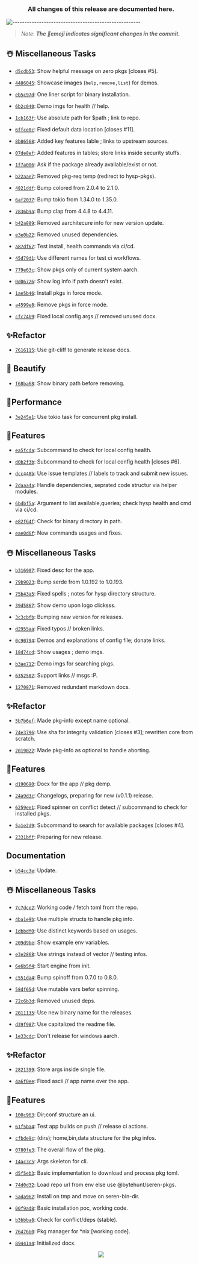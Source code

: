 <h3 align="center"><strong> All changes of this release are documented here. </strong> </h3>

![-----------------------------------------------------](https://github.com/pwnwriter/haylxon/blob/readme-assets/colored.png)

> *Note*: ***The 🚨emoji indicates significant changes in the commit.***

## ☃️ Miscellaneous Tasks

- [`d5cdb53`](https://github.com/pwnwriter/hysp/commit/d5cdb5361d5609de879f1c5fbdf714cf02058860): Show helpful message on zero pkgs [closes #5].

- [`4486045`](https://github.com/pwnwriter/hysp/commit/4486045545da49482c9c939f308dbcd4b18f4d3b): Showcase images (`help,remove,list`) for demos.

- [`eb5c97d`](https://github.com/pwnwriter/hysp/commit/eb5c97d6c3b9e0dd78d9f910301468b3ddeadb04): One liner script for binary installation.

- [`6b2c040`](https://github.com/pwnwriter/hysp/commit/6b2c0401d94b2021fc888da5226d2f8e8b90681c): Demo imgs for health // help.

- [`1cb163f`](https://github.com/pwnwriter/hysp/commit/1cb163f856d5528c30e15f77583cfa4a659ce244): Use absolute path for $path ; link to repo.

- [`6ffce0c`](https://github.com/pwnwriter/hysp/commit/6ffce0caaabf7f2e39da9eb05a909300cbe37b72): Fixed default data location [closes #11].

- [`8b86568`](https://github.com/pwnwriter/hysp/commit/8b865680580edbd51386e1359e1b3efc102129de): Added key features lable ; links to upstream sources.

- [`07de8ef`](https://github.com/pwnwriter/hysp/commit/07de8ef23fd9a4d512b0443685126d4e8a911395): Added features in tables; store links inside security stuffs.

- [`1f7a006`](https://github.com/pwnwriter/hysp/commit/1f7a006dd97d9cb6d10a84423101ddae31cbef5d): Ask if the package already available/exist or not.

- [`b22aae7`](https://github.com/pwnwriter/hysp/commit/b22aae778f9630ef7873cf7252cb371a2b06852b): Removed pkg-req temp (redirect to hysp-pkgs).

- [`4821ddf`](https://github.com/pwnwriter/hysp/commit/4821ddf72868a48e987fe75f299db3a1a588c36a): Bump colored from 2.0.4 to 2.1.0.

- [`6af2037`](https://github.com/pwnwriter/hysp/commit/6af20374bfa0f02a9fc347d42d2c88f3dcb7b707): Bump tokio from 1.34.0 to 1.35.0.

- [`7836b9a`](https://github.com/pwnwriter/hysp/commit/7836b9ab7dd1049dcbec5a2416e7e43fa30f41a3): Bump clap from 4.4.8 to 4.4.11.

- [`b42a889`](https://github.com/pwnwriter/hysp/commit/b42a889180a0045184832590bdf4cb334bd36126): Removed aarchitecure info for new version update.

- [`e3e0b22`](https://github.com/pwnwriter/hysp/commit/e3e0b22951e008c4ab31ca09acfc2199a9f9dbcd): Removed unused dependencies.

- [`a87df67`](https://github.com/pwnwriter/hysp/commit/a87df67d452a196956bea91355c4922a6ed73114): Test install, health commands via ci/cd.

- [`45d79d1`](https://github.com/pwnwriter/hysp/commit/45d79d179b9e81b9ecd6d498a934096c32fdd465): Use different names for test ci workflows.

- [`779e63c`](https://github.com/pwnwriter/hysp/commit/779e63c5033f29e16968bb63ed00a92f482de05b): Show pkgs only of current system aarch.

- [`0d06726`](https://github.com/pwnwriter/hysp/commit/0d067269997b57875aa15cdd05db65e193082a70): Show log info if path doesn't exist.

- [`1ae5b46`](https://github.com/pwnwriter/hysp/commit/1ae5b468eb448e23fa85e2e0943cc6691adb8c15): Install pkgs in force mode.

- [`a4599e8`](https://github.com/pwnwriter/hysp/commit/a4599e8f66505ccb2081cdfdb281498f900a06e9): Remove pkgs in force mode.

- [`cfc74b9`](https://github.com/pwnwriter/hysp/commit/cfc74b9ee456f94d003bf3db975fb58549ee6d90): Fixed local config args // removed unused docx.


## ✨Refactor

- [`7616115`](https://github.com/pwnwriter/hysp/commit/76161152ef6c32d535ab6a92686fe7f65f0bee70): Use git-cliff to generate release docs.


## 🌈 Beautify

- [`f68ba68`](https://github.com/pwnwriter/hysp/commit/f68ba68d0bcf6cc026bfff11ac35cdaeb258a03e): Show binary path before removing.


## 🐶Performance

- [`3e245e1`](https://github.com/pwnwriter/hysp/commit/3e245e1dc9945e3279feb4fc03e639a6473a2319): Use tokio task for concurrent pkg install.


## 🦁Features

- [`ea5fcda`](https://github.com/pwnwriter/hysp/commit/ea5fcda4c9960161f19d22e8b8a71268a8645ba9): Subcommand to check for local config health.

- [`d0b2f3b`](https://github.com/pwnwriter/hysp/commit/d0b2f3b420ad0ef8a702e3c9818b2fef09ddce8b): Subcommand to check for local config health [closes #6].

- [`dcc448b`](https://github.com/pwnwriter/hysp/commit/dcc448b0eabe3ba3ce16b6814161f0d0ca4089d2): Use issue templates // labels to track and submit new issues.

- [`2daaa4a`](https://github.com/pwnwriter/hysp/commit/2daaa4abf7de2e1b12f6d852a5a78bd119d0ad69): Handle dependencies, seprated code structur via helper modules.

- [`6bdbf5a`](https://github.com/pwnwriter/hysp/commit/6bdbf5ad7ffe0d3b6d1d5b2d54460e2320a2be57): Argument to list available,queries; check hysp health and cmd via ci/cd.

- [`e82f64f`](https://github.com/pwnwriter/hysp/commit/e82f64f6e188dc812362433094370d72b7cb2040): Check for binary directory in path.

- [`eae0d6f`](https://github.com/pwnwriter/hysp/commit/eae0d6f6ed013c3b864964f7ef81848d161e691f): New commands usages and fixes.


## ☃️ Miscellaneous Tasks

- [`b316907`](https://github.com/pwnwriter/hysp/commit/b31690785914a9548d7ef562244998eb3ee763df): Fixed desc for the app.

- [`79b9023`](https://github.com/pwnwriter/hysp/commit/79b90235c90e3daff23a6b2eadfa768f534b8b63): Bump serde from 1.0.192 to 1.0.193.

- [`75b43a5`](https://github.com/pwnwriter/hysp/commit/75b43a5a5302b95da542e056a652bcec6e719f68): Fixed spells ; notes for hysp directory structure.

- [`39d5867`](https://github.com/pwnwriter/hysp/commit/39d5867aab0b9ecab5373c43afecf665e1e4eb71): Show demo upon logo clicksss.

- [`3c3cbfb`](https://github.com/pwnwriter/hysp/commit/3c3cbfbab65cb022f23961abde483f29429ab345): Bumping new version for releases.

- [`d2955aa`](https://github.com/pwnwriter/hysp/commit/d2955aaf499bc8896a8619869ab4e948be217851): Fixed typos // broken links.

- [`0c90794`](https://github.com/pwnwriter/hysp/commit/0c90794c93cae8041949b4e395eff1d092abfc1f): Demos and explanations of config file; donate links.

- [`18d74cd`](https://github.com/pwnwriter/hysp/commit/18d74cd285616e9e7109a4fb9562b6add8d75d83): Show usages ; demo imgs.

- [`b3ae712`](https://github.com/pwnwriter/hysp/commit/b3ae712a5a58d9559c26da4c2424949252d957da): Demo imgs for searching pkgs.

- [`6352582`](https://github.com/pwnwriter/hysp/commit/6352582f07806555ab568f5a9b082801bce74993): Support links // msgs :P.

- [`1270871`](https://github.com/pwnwriter/hysp/commit/12708713379d3b3b238723dd6599c2a69f80c83e): Removed redundant markdown docs.


## ✨Refactor

- [`5b7b6ef`](https://github.com/pwnwriter/hysp/commit/5b7b6efd3b63185f9684bf7eeaced510fdf49e59): Made pkg-info except name optional.

- [`74e3796`](https://github.com/pwnwriter/hysp/commit/74e3796eabee64ab8f2b168649cc2425cc2218a0): Use sha for integrity validation [closes #3]; rewritten core from scratch.

- [`2019022`](https://github.com/pwnwriter/hysp/commit/201902235e2725ae9dd42a4590005630d851bf6d): Made pkg-info as optional to handle aborting.


## 🦁Features

- [`d190690`](https://github.com/pwnwriter/hysp/commit/d19069089a7761db5ed47cbab1039a0cb3567456): Docx for the app // pkg demp.

- [`24a9d3c`](https://github.com/pwnwriter/hysp/commit/24a9d3c04bad5e78edec4df60aa17e6b1353d143): Changelogs, preparing for new (v0.1.1) release.

- [`6259ee1`](https://github.com/pwnwriter/hysp/commit/6259ee1ae4c9e0e8084d24a4c56a17c662e05fa2): Fixed spinner on conflict detect // subcommand to check for installed pkgs.

- [`5a1e2d9`](https://github.com/pwnwriter/hysp/commit/5a1e2d9bc78fef144511e6ca501597d2a7a4aaae): Subcommand to search for available packages [closes #4].

- [`2331bff`](https://github.com/pwnwriter/hysp/commit/2331bffda50335cd39ae396d955f79c95ffa7fc1): Preparing for new release.


## Documentation

- [`b54cc3e`](https://github.com/pwnwriter/hysp/commit/b54cc3e0c43ab199b72f85a01c0722dd23c3f382): Update.


## ☃️ Miscellaneous Tasks

- [`7c7dce2`](https://github.com/pwnwriter/hysp/commit/7c7dce2b43ddfffcc88523b727710d75ae4f008f): Working code / fetch toml from the repo.

- [`4ba1e9b`](https://github.com/pwnwriter/hysp/commit/4ba1e9b23875e73ddd1ca27a821a58c6e569fbc4): Use multiple structs to handle pkg info.

- [`1dbbdf0`](https://github.com/pwnwriter/hysp/commit/1dbbdf0b8f88bb166134b238889c38277bf91c86): Use distinct keywords based on usages.

- [`209d9be`](https://github.com/pwnwriter/hysp/commit/209d9bec666b42661bce49803d99886cac78bbf7): Show example env variables.

- [`e3e2868`](https://github.com/pwnwriter/hysp/commit/e3e28680f5a3e746056bf2ee079579f22a5a3dd9): Use strings instead of vector // testing infos.

- [`6e6b5f4`](https://github.com/pwnwriter/hysp/commit/6e6b5f422fbff1afd231ef53bff50fbbdc8a5954): Start engine from init.

- [`c551da4`](https://github.com/pwnwriter/hysp/commit/c551da41eae207ae1112e227662846bddadbe3be): Bump spinoff from 0.7.0 to 0.8.0.

- [`58df65d`](https://github.com/pwnwriter/hysp/commit/58df65d8a054798941d9582d19eaeffdb3e02efe): Use mutable vars befor spinning.

- [`72c6b3d`](https://github.com/pwnwriter/hysp/commit/72c6b3d6ba594992ab6ddd05e71d29642bd16c3f): Removed unused deps.

- [`2011135`](https://github.com/pwnwriter/hysp/commit/2011135a4a3a089aef56862fd4334787c3ba3dac): Use new binary name for the releases.

- [`d39f987`](https://github.com/pwnwriter/hysp/commit/d39f9870b2bd6ed1c56bcf8695618359f990c574): Use capitalized the readme file.

- [`1e33cdc`](https://github.com/pwnwriter/hysp/commit/1e33cdcb2c5a883516b099e112ee09fc89a17b0a): Don't release for windows aarch.


## ✨Refactor

- [`2821399`](https://github.com/pwnwriter/hysp/commit/282139977578a7a753729edda3ed8471badebcad): Store args inside single file.

- [`4a6f0ee`](https://github.com/pwnwriter/hysp/commit/4a6f0eed4917cd3610188282e8dd309c90462e36): Fixed ascii // app name over the app.


## 🦁Features

- [`100c963`](https://github.com/pwnwriter/hysp/commit/100c9639ed13e12510a5de2bc1c425031bebdde2): Dir;conf structure an ui.

- [`61f5ba4`](https://github.com/pwnwriter/hysp/commit/61f5ba47709869e2967488bd876ce8fb97306609): Test app builds on push // release ci actions.

- [`cfbde9c`](https://github.com/pwnwriter/hysp/commit/cfbde9ce6c447952e85f16a4dcf713cb3911cf7b): (dirs); home,bin,data structure for the pkg infos.

- [`0780fe3`](https://github.com/pwnwriter/hysp/commit/0780fe3cbe5570461a8f7f5263137bbf5bfca122): The overall flow of the pkg.

- [`14ac3c5`](https://github.com/pwnwriter/hysp/commit/14ac3c54ff42ee2b28e10a45a7432a6842696bef): Args skeleton for cli.

- [`d5f5eb3`](https://github.com/pwnwriter/hysp/commit/d5f5eb3ca1d484e299a53db7daa18fe003b5e2be): Basic implementation to download and process pkg toml.

- [`74d0d32`](https://github.com/pwnwriter/hysp/commit/74d0d3200b0549ee4fa560e7e8432cc5a7b33f4b): Load repo url from env else use @bytehunt/seren-pkgs.

- [`5ada962`](https://github.com/pwnwriter/hysp/commit/5ada962c43dcc8fd763922641da8f788fd53710e): Install on tmp and move on seren-bin-dir.

- [`00f9ad8`](https://github.com/pwnwriter/hysp/commit/00f9ad8dc3527ea8854947465c4b5471b19d2241): Basic installation poc, working code.

- [`b3bbba8`](https://github.com/pwnwriter/hysp/commit/b3bbba8d4977736d3e4c43a8739799ae386bc3ea): Check for conflict/deps (stable).

- [`76476b0`](https://github.com/pwnwriter/hysp/commit/76476b0694866ad918db88972f4131f34a836309): Pkg manager for *nix [working code].

- [`89441a4`](https://github.com/pwnwriter/hysp/commit/89441a49262f041a07cb7c2e7bbf331f331f62be): Initialized docx.

<!-- generated by [`git-cliff`](https://github.com/orhun/git-cliff) -->
<p align="center"><img src="https://raw.githubusercontent.com/catppuccin/catppuccin/main/assets/footers/gray0_ctp_on_line.svg?sanitize=true" /></p>

